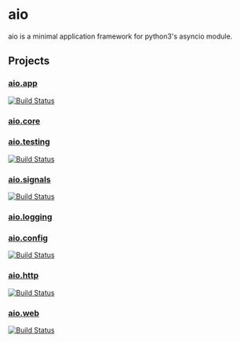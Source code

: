 aio
===

aio is a minimal application framework for python3's asyncio module.


Projects
--------

### [aio.app](https://github.com/phlax/aio.app)

[![Build Status](https://travis-ci.org/phlax/aio.app.svg?branch=master)](https://travis-ci.org/phlax/aio.app)

### [aio.core](https://github.com/phlax/aio.core)


### [aio.testing](https://github.com/phlax/aio.testing)
[![Build Status](https://travis-ci.org/phlax/aio.testing.svg?branch=master)](https://travis-ci.org/phlax/aio.testing)


### [aio.signals](https://github.com/phlax/aio.signals)
[![Build Status](https://travis-ci.org/phlax/aio.signals.svg?branch=master)](https://travis-ci.org/phlax/aio.signals)


### [aio.logging](https://github.com/phlax/aio.logging)


### [aio.config](https://github.com/phlax/aio.config)
[![Build Status](https://travis-ci.org/phlax/aio.config.svg?branch=master)](https://travis-ci.org/phlax/aio.config)

### [aio.http](https://github.com/phlax/aio.http)
[![Build Status](https://travis-ci.org/phlax/aio.http.svg?branch=master)](https://travis-ci.org/phlax/aio.http)

### [aio.web](https://github.com/phlax/aio.web)
[![Build Status](https://travis-ci.org/phlax/aio.web.svg?branch=master)](https://travis-ci.org/phlax/aio.web)